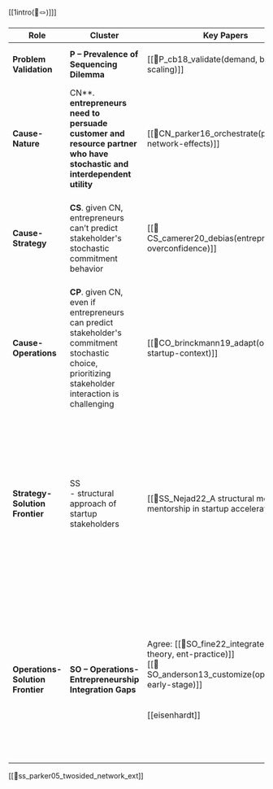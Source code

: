 [[1intro(📝🪢)]]]

| **Role**                         | **Cluster**                                                                                                                                         | **Key Papers**                                                                                                                                   | **Evangelist Papers**                                                                                                                                                                                                                                                                                                                                                                                                                                                                                                                                                |
| -------------------------------- | --------------------------------------------------------------------------------------------------------------------------------------------------- | ------------------------------------------------------------------------------------------------------------------------------------------------ | -------------------------------------------------------------------------------------------------------------------------------------------------------------------------------------------------------------------------------------------------------------------------------------------------------------------------------------------------------------------------------------------------------------------------------------------------------------------------------------------------------------------------------------------------------------------- |
| **Problem Validation**           | **P – Prevalence of Sequencing Dilemma**                                                                                                            | [[📜P_cb18_validate(demand, before-scaling)]]                                                                                                    | Agree: [[📜P_mckenzie19_validate(measurement, entrepreneurship)]] - _calls for better empirical measurement tools_                                                                                                                                                                                                                                                                                                                                                                                                                                                   |
| **Cause-Nature**                 | CN**. **entrepreneurs need to persuade customer and resource partner who have stochastic and interdependent utility**                               | [[📜CN_parker16_orchestrate(platforms, network-effects)]]                                                                                        | Agree: [[📜CN_felin09_measure(cognition, objectively)]] - _advocates observable measures over cognitive/subjective variables_                                                                                                                                                                                                                                                                                                                                                                                                                                        |
| **Cause-Strategy**               | **CS**. given CN, entrepreneurs can’t predict stakeholder's stochastic commitment behavior                                                          | [[📜CS_camerer20_debias(entrepreneurs, overconfidence)]]                                                                                         | Agree: [[📜CS_alvarez07_bridge(discovery, creation)]] - _seeks to bridge normative-positive dichotomy, exactly what STRAP does_<br>Agree: [[📜CS_mcmullen06_handle(uncertainty, action)]] - _calls for systematic models under uncertainty, supports quantitative decision frameworks_                                                                                                                                                                                                                                                                               |
| **Cause-Operations**             | **CP**. given CN, even if entrepreneurs can predict stakeholder's commitment stochastic choice, prioritizing stakeholder interaction is challenging | [[📜CO_brinckmann19_adapt(om-tools, startup-context)]]                                                                                           | _No direct CO evangelists identified in recommended citations_                                                                                                                                                                                                                                                                                                                                                                                                                                                                                                       |
| **Strategy-Solution Frontier**   | SS <br>- structural approach of startup stakeholders                                                                                                | [[📜SS_Nejad22_A structural model of mentorship in startup accelerators]]                                                                        | Agree: [[📜SS_kerr14_systematize(experimentation, entrepreneurship)]] - _argues entrepreneurship IS experimentation but highlights current problems, calls for systematic approaches_<br><br>Agree: [[📜SS_camuffo20_structure(experiments, learning)]] - _advocates structured experimentation over ad-hoc approaches_<br>Agree: [[📜SS_packard17_observe(opportunities, beliefs)]] - _emphasizes observable measures over subjective beliefs_<br>Agree: [[📜SS_spina16_elicit(beliefs, systematically)]] - _identifies belief elicitation challenges STRAP solves_ |
| **Operations-Solution Frontier** | **SO – Operations-Entrepreneurship Integration Gaps**                                                                                               | Agree: [[📜SO_fine22_integrate(om-theory, ent-practice)]]<br> [[📜SO_anderson13_customize(optimization, early-stage)]]<br><br><br>[[eisenhardt]] | Agree: [[📜SO_wood10_observe(behavior, beliefs)]] - _advocates observable behaviors over belief states_<br>- [[📜SO_johnston02(caution startup)]]<br>- <br><br>Disagree: [[📜SO_sarasvathy01_leverage(contingencies, uncertainty)]] - _effectuation emphasizes affordable loss and flexibility over systematic optimization_<br>Agree: [[📜SO_read16_systematize(entrepreneurship, decisions)]] - _calls for systematic approaches to entrepreneurial decision-making_                                                                                                                |


[[📜ss_parker05_twosided_network_ext]]